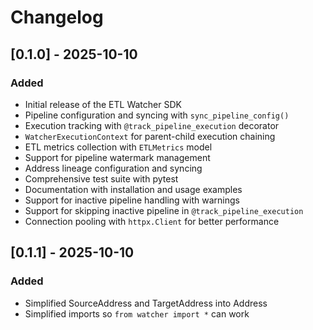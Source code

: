 # Changelog

## [0.1.0] - 2025-10-10

### Added
- Initial release of the ETL Watcher SDK
- Pipeline configuration and syncing with `sync_pipeline_config()`
- Execution tracking with `@track_pipeline_execution` decorator
- `WatcherExecutionContext` for parent-child execution chaining
- ETL metrics collection with `ETLMetrics` model
- Support for pipeline watermark management
- Address lineage configuration and syncing
- Comprehensive test suite with pytest
- Documentation with installation and usage examples
- Support for inactive pipeline handling with warnings
- Support for skipping inactive pipeline in `@track_pipeline_execution`
- Connection pooling with `httpx.Client` for better performance

## [0.1.1] - 2025-10-10

### Added
 - Simplified SourceAddress and TargetAddress into Address
 - Simplified imports so `from watcher import *` can work
